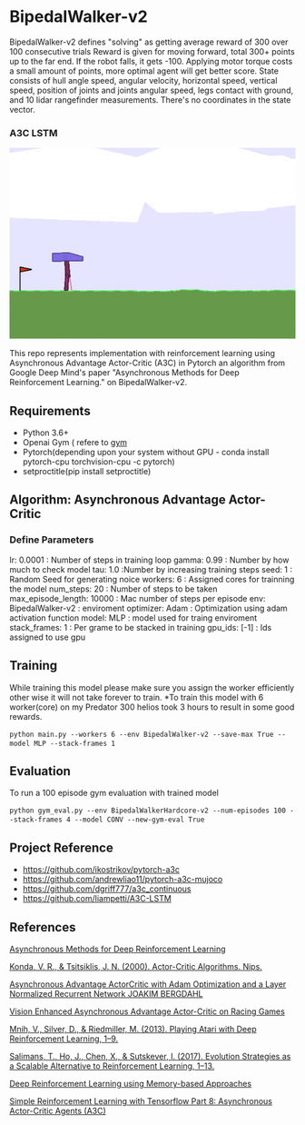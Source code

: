 # BipedalWalker-v2

BipedalWalker-v2 defines "solving" as getting average reward of 300 over 100 consecutive trials
Reward is given for moving forward, total 300+ points up to the far end. If the robot falls, it gets -100. Applying motor torque costs a small amount of points, more optimal agent will get better score. State consists of hull angle speed, angular velocity, horizontal speed, vertical speed, position of joints and joints angular speed, legs contact with ground, and 10 lidar rangefinder measurements. There's no coordinates in the state vector.

### A3C LSTM

![A3C LSTM playing BipedalWalker-v2](https://github.com/ksajan/BipedalWalker-v2/blob/master/Demo/BipedalWalker.gif)

This repo represents implementation with reinforcement learning using Asynchronous Advantage Actor-Critic (A3C) in Pytorch an algorithm from Google Deep Mind's paper "Asynchronous Methods for Deep Reinforcement Learning." on BipedalWalker-v2.

## Requirements

- Python 3.6+
- Openai Gym ( refere to [gym](https://github.com/openai/gym)
- Pytorch(depending upon your system without GPU - conda install pytorch-cpu torchvision-cpu -c pytorch)
- setproctitle(pip install setproctitle)

## Algorithm: Asynchronous Advantage Actor-Critic

### Define Parameters

lr: 0.0001 : Number of steps in training loop
gamma: 0.99 : Number by how much to check model 
tau: 1.0 :Number by increasing training steps
seed: 1 : Random Seed for generating noice
workers: 6 : Assigned cores for trainning the model
num_steps: 20 : Number of steps to be taken
max_episode_length: 10000 : Mac number of steps per episode
env: BipedalWalker-v2 : enviroment
optimizer: Adam : Optimization using adam activation function
model: MLP : model used for traing enviroment
stack_frames: 1 : Per grame to be stacked in training
gpu_ids: [-1] : Ids assigned to use gpu
  
 ## Training
 
 While training this model please make sure you assign the worker efficiently other wise it will not take forever to train.
 *To train this model with 6 worker(core) on my Predator 300 helios took 3 hours to result in some good rewards.
```
python main.py --workers 6 --env BipedalWalker-v2 --save-max True --model MLP --stack-frames 1
```
## Evaluation

To run a 100 episode gym evaluation with trained model
```
python gym_eval.py --env BipedalWalkerHardcore-v2 --num-episodes 100 --stack-frames 4 --model CONV --new-gym-eval True
```

## Project Reference

- https://github.com/ikostrikov/pytorch-a3c
- https://github.com/andrewliao11/pytorch-a3c-mujoco
- https://github.com/dgriff777/a3c_continuous
- https://github.com/liampetti/A3C-LSTM


## References

[Asynchronous Methods for Deep Reinforcement Learning][1]

[Konda, V. R., & Tsitsiklis, J. N. (2000). Actor-Critic Algorithms. Nips.][2]

[Asynchronous Advantage ActorCritic with Adam Optimization and a Layer Normalized Recurrent Network JOAKIM BERGDAHL][3]

[Vision Enhanced Asynchronous Advantage Actor-Critic on Racing Games][4]

[Mnih, V., Silver, D., & Riedmiller, M. (2013). Playing Atari with Deep Reinforcement Learning, 1–9.][5]

[Salimans, T., Ho, J., Chen, X., & Sutskever, I. (2017). Evolution Strategies as a Scalable Alternative to Reinforcement Learning, 1–13.][6]

[Deep Reinforcement Learning using Memory-based Approaches][7]

[Simple Reinforcement Learning with Tensorflow Part 8: Asynchronous Actor-Critic Agents (A3C)][8]

<!-- Links -->

[1]: https://arxiv.org/pdf/1602.01783.pdf
[2]: http://web.mit.edu/jnt/www/Papers/J094-03-kon-actors.pdf
[3]: https://pdfs.semanticscholar.org/06e2/afbb05ee7f7c7a04de2869ca417155f9f5ae.pdf
[4]: http://cs231n.stanford.edu/reports/2017/pdfs/617.pdf
[5]: https://www.cs.toronto.edu/~vmnih/docs/dqn.pdf
[6]: https://arxiv.org/pdf/1703.03864.pdf
[7]: http://cs231n.stanford.edu/reports/2017/pdfs/618.pdf
[8]: https://medium.com/emergent-future/simple-reinforcement-learning-with-tensorflow-part-8-asynchronous-actor-critic-agents-a3c-c88f72a5e9f2
